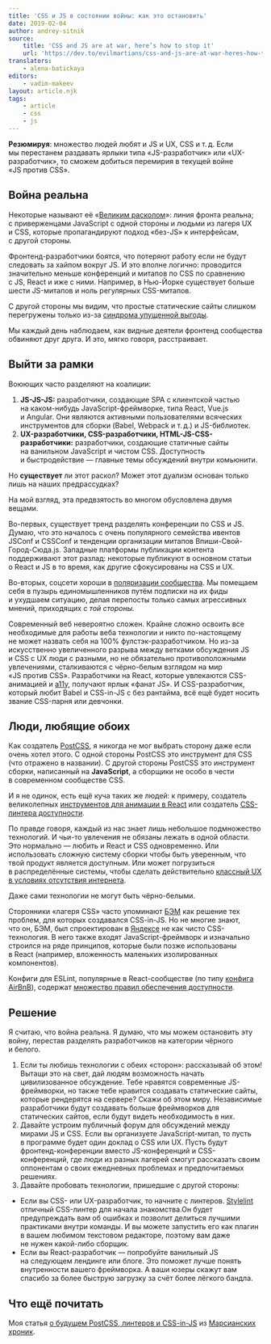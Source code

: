 ```yaml
---
title: 'CSS и JS в состоянии войны: как это остановить'
date: 2019-02-04
author: andrey-sitnik
source:
    title: 'CSS and JS are at war, here’s how to stop it'
    url: 'https://dev.to/evilmartians/css-and-js-are-at-war-heres-how-to-stop-it-158a'
translators:
    - alena-batickaya
editors:
    - vadim-makeev
layout: article.njk
tags:
    - article
    - css
    - js
---
```


**Резюмируя**: множество людей любят и JS и UX, CSS и т. д. Если мы перестанем раздавать ярлыки типа «JS-разработчик» или «UX-разработчик», то сможем добиться перемирия в текущей войне «JS против CSS».

## Война реальна

Некоторые называют её «[Великим расколом](https://css-tricks.com/the-great-divide/)»: линия фронта реальна; с приверженцами JavaScript с одной стороны и людьми из лагеря UX и CSS, которые пропагандируют подход «без-JS» к интерфейсам, с другой стороны.

Фронтенд-разработчики боятся, что потеряют работу если не будут следовать за хайпом вокруг JS. И это вполне логично: проводится значительно меньше конференций и митапов по CSS по сравнению с JS, React и иже с ними. Например, в Нью-Йорке существует больше шести JS-митапов и ноль регулярных CSS-митапов.

С другой стороны мы видим, что простые статические сайты слишком перегружены только из-за [синдрома упущенной выгоды](https://ru.wikipedia.org/wiki/%D0%A1%D0%B8%D0%BD%D0%B4%D1%80%D0%BE%D0%BC_%D1%83%D0%BF%D1%83%D1%89%D0%B5%D0%BD%D0%BD%D0%BE%D0%B9_%D0%B2%D1%8B%D0%B3%D0%BE%D0%B4%D1%8B).

Мы каждый день наблюдаем, как видные деятели фронтенд сообщества обвиняют друг друга. И это, мягко говоря, расстраивает.

## Выйти за рамки

Воюющих часто разделяют на коалиции:

1. **JS-JS-JS:** разработчики, создающие SPA с клиентской частью на каком-нибудь JavaScript-фреймворке, типа React, Vue.js и Angular. Они являются активными пользователями всяческих инструментов для сборки (Babel, Webpack и т. д.) и JS-библиотек.
2. **UX-разработчики, CSS-разработчики, HTML-JS-CSS-разработчики:** разработчики, создающие статичные сайты на ванильном JavaScript и чистом CSS. Доступность и быстродействие — главные темы обсуждений внутри комьюнити.

Но **существует** ли этот раскол? Может этот дуализм основан только лишь на наших предрассудках?

На мой взгляд, эта предвзятость во многом обусловлена двумя вещами.

Во-первых, существует тренд разделять конференции по CSS и JS. Думаю, что это началось с очень популярного семейства ивентов JSConf и CSSConf и тенденции организации митапов Впиши-Свой-Город-Сюда.js. Западные платформы публикации контента поддерживают этот разлад: некоторые публикуют в основном статьи о React и JS в то время, как другие сфокусированы на CSS и UX.

Во-вторых, соцсети хороши в [поляризации сообщества](http://www.pewresearch.org/fact-tank/2016/01/27/the-demographic-trends-shaping-american-politics-in-2016-and-beyond/). Мы помещаем себя в пузырь единомышленников путём подписки на их фиды и ухудшаем ситуацию, делая перепосты только самых агрессивных мнений, приходящих _с той стороны._

Современный веб невероятно сложен. Крайне сложно освоить все необходимые для работы веба технологии и никто по-настоящему не может назвать себя на 100% фулстэк-разработчиком. Но из-за искусственно увеличенного разрыва между ветками обсуждения JS и CSS с UX люди с разными, но не обязательно противоположными увлечениями, сталкиваются с чёрно-белым взглядом на мир «JS против CSS». Разработчики на React, которые увлекаются CSS-анимацией и [a11y](https://en.wikipedia.org/wiki/Computer_accessibility), получают ярлык «фанат JS». И CSS-разработчик, который любит Babel и CSS-in-JS с без рантайма, всё ещё будет носить звание CSS-парня или девчонки.

## Люди, любящие обоих

Как создатель [PostCSS](https://postcss.org/), я никогда не мог выбрать сторону даже если очень хотел этого. С одной стороны PostCSS это инструмент для CSS (что отражено в названии). С другой стороны PostCSS это инструмент сборки, написанный на **JavaScript**, а сборщики не особо в чести в современном сообществе CSS.

И я не одинок, есть ещё куча таких же людей: к примеру, создатель великолепных [инструментов для анимации в React](https://github.com/aholachek/react-flip-toolkit) или создатель [CSS-линтера доступности](https://github.com/YozhikM/stylelint-a11y).

По правде говоря, каждый из нас знает лишь небольшое подмножество технологий. И чьи-то увлечения не обязаны лежать в одной области. Это нормально — любить и React и CSS одновременно. Или использовать сложную систему сборки чтобы быть уверенным, что твой продукт является доступным. Или может погрузиться в распределённые системы, чтобы сделать действительно [классный UX в условиях отсутствия интернета](https://github.com/logux).

Даже сами технологии не могут быть чёрно-белыми.

Сторонники «лагеря CSS» часто упоминают [БЭМ](http://getbem.com/) как решение тех проблем, для которых создавался CSS-in-JS. Но не многие знают, что он, БЭМ, был спроектирован в [Яндексе](https://yandex.com/company/) не как чисто CSS-технология. В него также входят JavaScript-фреймворк и изначально строился на ряде принципов, которые были позже использованы в React (например, вложенность маленьких изолированных компонентов).

Конфиги для ESLint, популярные в React-сообществе (по типу [конфига AirBnB](https://www.npmjs.com/package/eslint-config-airbnb)), содержат [множество правил обеспечения доступности](https://github.com/evcohen/eslint-plugin-jsx-a11y#supported-rules).

## Решение

Я считаю, что война реальна. Я думаю, что мы можем остановить эту войну, перестав разделять разработчиков на категории чёрного и белого.

1. Если ты любишь технологии с обеих «сторон»: рассказывай об этом! Вытащи это на свет, дай людям возможность начать цивилизованное обсуждение. Тебе нравятся современные JS-фреймворки, но также тебе нравится создавать статические сайты, которые рендерятся на сервере? Скажи об этом миру. Независимые разработчики будут создавать больше фреймворков для статических сайтов, если будут видеть необходимость в них.
2. Давайте устроим публичный форум для обсуждений между мирами JS и CSS. Если вы организуете JavaScript-митап, то пусть в программе будет один доклад о CSS или UX. Пусть будут фронтенд-конференции вместо JS-конференций и CSS-конференций, где люди из разных лагерей смогут рассказать своим оппонентам о своих ежедневных проблемах и предпочитаемых решениях.
3. Давайте пробовать технологии, пришедшие с другой стороны:

- Если вы CSS- или UX-разработчик, то начните с линтеров. [Stylelint](https://stylelint.io/) отличный CSS-линтер для начала знакомства.Он будет предупреждать вам об ошибках и позволит делиться лучшими практиками внутри команды. И вы можете запустить его как плагин в вашем любимом текстовом редакторе, поэтому вам даже не нужен какой-либо сборщик.
- Если вы React-разработчик — попробуйте ванильный JS на следующем лендинге или блоге. Это поможет лучше понять внутренности вашего фреймворка. А ваши юзеры скажут вам спасибо за более быструю загрузку за счёт более лёгкого бандла.

## Что ещё почитать

Моя статья [о будущем PostCSS, линтеров и CSS-in-JS](https://evilmartians.com/chronicles/five-years-of-postcss-state-of-the-union) из [Марсианских хроник](https://evilmartians.com/chronicles/).
